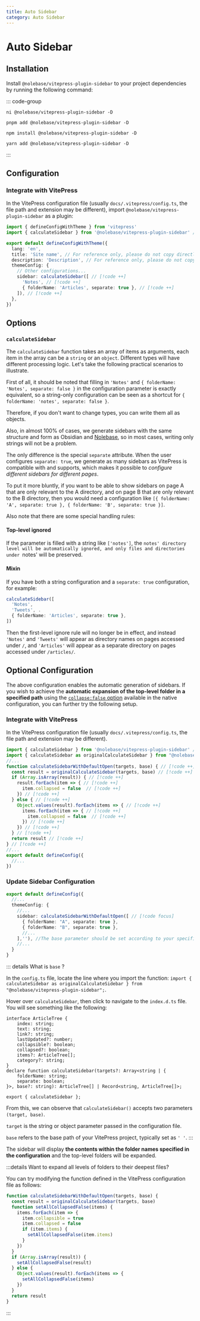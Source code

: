 ```yaml
---
title: Auto Sidebar
category: Auto Sidebar
---
```


<script setup>
import packageJSON from '~/packages/vitepress-plugin-sidebar/package.json'
</script>

# Auto Sidebar <Badge type="tip" :text="`v${packageJSON.version}`" />

## Installation

Install `@nolebase/vitepress-plugin-sidebar` to your project dependencies by running the following command:

::: code-group

```shell [@antfu/ni]
ni @nolebase/vitepress-plugin-sidebar -D
```

```shell [pnpm]
pnpm add @nolebase/vitepress-plugin-sidebar -D
```

```shell [npm]
npm install @nolebase/vitepress-plugin-sidebar -D
```

```shell [yarn]
yarn add @nolebase/vitepress-plugin-sidebar -D
```

:::

## Configuration

### Integrate with VitePress

In the VitePress configuration file (usually `docs/.vitepress/config.ts`, the file path and extension may be different), import `@nolebase/vitepress-plugin-sidebar` as a plugin:

<!--@include: @/en/snippets/details-colored-diff.md-->

```typescript twoslash
import { defineConfigWithTheme } from 'vitepress'
import { calculateSidebar } from '@nolebase/vitepress-plugin-sidebar' // [!code ++]

export default defineConfigWithTheme({
  lang: 'en',
  title: 'Site name', // For reference only, please do not copy directly
  description: 'Description', // For reference only, please do not copy directly
  themeConfig: {
    // Other configurations...
    sidebar: calculateSidebar([ // [!code ++]
      'Notes', // [!code ++]
      { folderName: 'Articles', separate: true }, // [!code ++]
    ]), // [!code ++]
  },
})
```

## Options

### `calculateSidebar`

The `calculateSidebar` function takes an array of items as arguments, each item in the array can be a `string` or an `object`. Different types will have different processing logic. Let's take the following practical scenarios to illustrate.

First of all, it should be noted that filling in `'Notes'` and `{ folderName: 'Notes', separate: false }` in the configuration parameter is exactly equivalent, so a string-only configuration can be seen as a shortcut for `{ folderName: 'notes', separate: false }`.

Therefore, if you don't want to change types, you can write them all as objects.

Also, in almost 100% of cases, we generate sidebars with the same structure and form as Obsidian and [Nolebase](https://nolebase.ayaka.io), so in most cases, writing only strings will not be a problem.

The only difference is the special `separate` attribute. When the user configures `separate: true`, we generate as many sidebars as VitePress is compatible with and supports, which makes it possible to *configure different sidebars for different pages*.

To put it more bluntly, if you want to be able to show sidebars on page A that are only relevant to the A directory, and on page B that are only relevant to the B directory, then you would need a configuration like `[{ folderName: 'A', separate: true }, { folderName: 'B', separate: true }]`.

Also note that there are some special handling rules:

#### Top-level ignored

If the parameter is filled with a string like `['notes']`, the `notes' directory level will be automatically ignored, and only files and directories under `notes' will be preserved.

#### Mixin

If you have both a string configuration and a `separate: true` configuration, for example:

```typescript
calculateSidebar([
  'Notes',
  'Tweets', .
  { folderName: 'Articles', separate: true },
])
```

Then the first-level ignore rule will no longer be in effect, and instead `'Notes'` and `'Tweets'` will appear as directory names on pages accessed under `/`, and `'Articles'` will appear as a separate directory on pages accessed under `/articles/`.

## Optional Configuration

The above configuration enables the automatic generation of sidebars. If you wish to achieve the **automatic expansion of the top-level folder in a specified path** using the [`collapse:false` option](https://vitepress.dev/zh/reference/default-theme-sidebar#collapsible-sidebar-groups) available in the native configuration, you can further try the following setup.

### Integrate with VitePress

In the VitePress configuration file (usually `docs/.vitepress/config.ts`, the file path and extension may be different).

```ts [config.ts]
import { calculateSidebar } from '@nolebase/vitepress-plugin-sidebar' // [!code --]
import { calculateSidebar as originalCalculateSidebar } from "@nolebase/vitepress-plugin-sidebar" // [!code ++] 
//...
function calculateSidebarWithDefaultOpen(targets, base) { // [!code ++] 
  const result = originalCalculateSidebar(targets, base) // [!code ++] 
  if (Array.isArray(result)) { // [!code ++] 
    result.forEach(item => { // [!code ++] 
      item.collapsed = false  // [!code ++] 
    }) // [!code ++] 
  } else { // [!code ++] 
    Object.values(result).forEach(items => { // [!code ++] 
      items.forEach(item => { // [!code ++] 
        item.collapsed = false  // [!code ++] 
      }) // [!code ++] 
    }) // [!code ++] 
  } // [!code ++] 
  return result // [!code ++] 
} // [!code ++] 
//...
export default defineConfig({
  //...
})
```

### Update Sidebar Configuration

```ts [config.ts]
export default defineConfig({
  //...
  themeConfig: {
    //...
    sidebar: calculateSidebarWithDefaultOpen([ // [!code focus]
      { folderName: "A", separate: true },
      { folderName: "B", separate: true },
      //...
    ],''), //The base parameter should be set according to your specific configuration // [!code focus]
    //...
  }
}
```

::: details What is `base` ?

In the `config.ts` file, locate the line where you import the function: `import { calculateSidebar as originalCalculateSidebar } from "@nolebase/vitepress-plugin-sidebar";`.

Hover over `calculateSidebar`, then click to navigate to the `index.d.ts` file. You will see something like the following:

```ts{11-14} [index.d.ts]
interface ArticleTree {
    index: string;
    text: string;
    link?: string;
    lastUpdated?: number;
    collapsible?: boolean;
    collapsed?: boolean;
    items?: ArticleTree[];
    category?: string;
}
declare function calculateSidebar(targets?: Array<string | {
    folderName: string;
    separate: boolean;
}>, base?: string): ArticleTree[] | Record<string, ArticleTree[]>;

export { calculateSidebar };
```

From this, we can observe that `calculateSidebar()` accepts two parameters `(target, base)`.

`target` is the string or object parameter passed in the configuration file.

`base` refers to the base path of your VitePress project, typically set as `' '`.
:::

The sidebar will display **the contents within the folder names specified in the configuration** and the top-level folders will be expanded.

:::details Want to expand all levels of folders to their deepest files?

You can try modifying the function defined in the VitePress configuration file as follows:

```ts [config.ts]
function calculateSidebarWithDefaultOpen(targets, base) {
  const result = originalCalculateSidebar(targets, base)
  function setAllCollapsedFalse(items) {
    items.forEach(item => {
      item.collapsible = true
      item.collapsed = false
      if (item.items) {
        setAllCollapsedFalse(item.items)
      }
    })
  }
  if (Array.isArray(result)) {
    setAllCollapsedFalse(result)
  } else {
    Object.values(result).forEach(items => {
      setAllCollapsedFalse(items)
    })
  }
  return result
}
```
:::